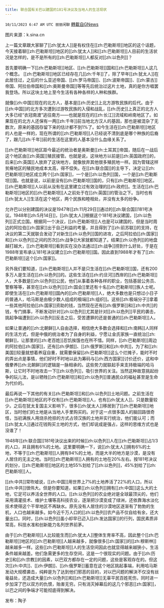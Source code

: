 ```yaml
---
title: 联合国有关巴以建国的181号决议及当地人的生活现状
---
```

`10/11/2023 6:47 AM UTC 丽丽闲聊` [轉載自GNews](https://gnews.org/articles/1817715)

图片来源：k.sina.cn

上一篇文章跟大家聊了[[zh:犹太人]]是有权住在[[zh:巴勒斯坦]]地区的这个话题，今天接着聊[[zh:巴勒斯坦]]地区的[[zh:犹太人]]和[[zh:巴勒斯坦]]人目前的生活状况是怎样的，是不是所有的[[zh:巴勒斯坦]]人都反对[[zh:以色列]]？

首先要明确一下[[zh:巴勒斯坦]]地区、[[zh:巴勒斯坦]]国和[[zh:巴勒斯坦]]人这几个概念。 [[zh:巴勒斯坦]]地区已经存在几[[zh:千年]]了，除了早年[[zh:犹太人]]在此居住过，之后的什么亚述帝国、[[zh:罗马帝国]]、[[zh:波斯帝国]]、[[zh:蒙古]]帝国、阿拉伯帝国和[[zh:奥斯曼帝国]]等等先后统治过这片土地，真的是你方唱罢我登场。所以这块土地上至今生活有各种各样的人种和族群。

就像[[zh:中国]]现在的北方人，基本是[[zh:历史]]上北方游牧民族的后代。由于[[zh:中国]]的北方多次遭到过游牧民族的入侵和战乱，[[zh:历史]]上真正的北方人大多已经“衣冠南渡”逃往南方——也就是现在的[[zh:长江]]流域和岭南地区了。如果现在的北方人还保有一两[[zh:千年]]前当地北方汉人的基因，那也是被混杂了无数次，原来的基因存留下来的估计都不到1%了。如今生活在[[zh:巴勒斯坦]]地区的人也是一样的，现在所谓的[[zh:巴勒斯坦]]人已经说不清到底是哪个种族的后裔了，跟几[[zh:千年]]前的生活在这里的人基本没什么血缘关系了。

[[zh:巴勒斯坦]]地区距今最近的统治者是奥斯曼[[zh:土耳其]]帝国，随后在一战后这个地区由[[zh:英国]]殖民接管。也就是说，这块地方以前是[[zh:英国政府]]的，后来[[zh:英国]]人放弃了这块地方，就像放弃其他很多殖民地一样。因为管辖这样贫瘠地区的殖民地成本太高，得不偿失。在[[zh:联合国]]的主导下，决定让[[zh:巴勒斯坦]]地区成立两个[[zh:国家]]，一个是[[zh:以色列]]国，一个是[[zh:巴勒斯坦]]国。也就是说，以前是没有[[zh:巴勒斯坦]]国的，只有[[zh:巴勒斯坦]]地区。[[zh:巴勒斯坦]]人以前从没有在这里建立过有效治理的[[zh:政府]]。生活在[[zh:巴勒斯坦]]地区的[[zh:巴勒斯坦]]人之前处于在[[zh:英国]]的管治之下。当时也有[[zh:犹太人]]生活在这个地区，两个民族和睦相处，并没有太多的纷争。

允许巴以分别建国的决议是1947年[[zh:11月29日]]通过的[[zh:联合国]]181号决议。1948年[[zh:5月14日]]，[[zh:犹太人]]根据这个181号决议建国，[[zh:以色列]]正式立国。根据同一个决议，[[zh:巴勒斯坦]]人也是可以建国的，但是当时周边的阿拉伯[[zh:国家]]出于自己利益的考量，并且得到了[[zh:前苏联]]的支持，在决议的第二天就联合发动了对新生[[zh:以色列]]国的进攻，之后阿拉伯[[zh:国家]]和[[zh:以色列]]之间的历次[[zh:战争]]大家就都知道了。结果[[zh:以色列]]的地盘越打越大，[[zh:巴勒斯坦]]看到实在没办法通过[[zh:战争]]捞到什么好处，于是在1988年宣布承认181号决议建立[[zh:巴勒斯坦]]国。因此直到1988年才有了[[zh:巴勒斯坦]]这个[[zh:国家]]。

另外我们要知道，[[zh:巴勒斯坦]]人并不是只生活在[[zh:巴勒斯坦]]国，还有200多万人是生活在[[zh:以色列]]的。这些生活在[[zh:约旦河]]西岸的[[zh:巴勒斯坦]]人，大多数是[[zh:以色列]]公民，他们从事着各种各样的职业，包括基层公务员、警察等等，甚至在[[zh:以色列]][[zh:国会]]里还有十名[[zh:巴勒斯坦]]族人士呢。即使生活在[[zh:巴勒斯坦]]国內的[[zh:巴勒斯坦]]人，绝大多数也是只想过小日子的普通人，哈马斯是由极少数人组成的极端[[zh:组织]]。这些[[zh:极端分子]]拿着一些其他阿拉伯[[zh:国家]]资助的钱，当然现在还有[[zh:俄罗斯]]和[[zh:中共]]的钱，专门搞事，不断发动针对[[zh:以色列]]尤其是针对[[zh:以色列]]平民的袭击，挑起争端遭到[[zh:以色列]]反击之后，受苦遭罪的还是普通的[[zh:巴勒斯坦]]人。

如果让普通的[[zh:北朝鲜]]人自由选择，相信绝大多数会选择和[[zh:南韩]]人同样的生活方式，但是中俄的统治者为了自身的利益，宁愿让金氏家族一直统治[[zh:朝鲜]]，让那里的[[zh:老百姓]]忍饥挨饿也在所不惜。同样，[[zh:巴勒斯坦]]周边的阿拉伯[[zh:国家]]，还有[[zh:伊朗]]、[[zh:俄罗斯]]和[[zh:中共]]，为了和[[zh:美国]]较量就想着养寇自重，就需要保留[[zh:巴勒斯坦]]这么个烂摊子，能时不时的弄出点是事情，他们好时不时地以此为筹码与[[zh:西方国家]]讨价还价，这和中俄豢养[[zh:北朝鲜]]的逻辑是一脉相承的。这些势力就联起手来支持极端的哈马斯，让它时不时地攻击一下[[zh:以色列]]，吸引世界的关注。当然这种故意挑起纷争的玩儿法，是以牺牲[[zh:巴勒斯坦]]和[[zh:以色列]]普通民众的福祉甚至是生命为代价的。

最后再说一下其他的有关[[zh:巴勒斯坦]]和[[zh:以色列]]土地问题。之前生活在[[zh:巴勒斯坦]]地区的不仅有[[zh:巴勒斯坦]]人，也有[[zh:犹太人]]，只是数量较少。之后在犹太复国主义影响下，很多[[zh:犹太人]]移居到了[[zh:巴勒斯坦]]地区，当时他们的土地是从当地人手里购买的。对于这一点很多国人的脑回路很奇怪，当初满族人用烧杀抢掠的方式占领汉族的土地并实行统治，他们能认可；而[[zh:犹太人]]通过花钱购买土地的方式，他们却说成是强占，这样的思维方式也是没谁了！

1948年[[zh:联合国]]181号決议出来的时候[[zh:以色列]]人在[[zh:巴勒斯坦]]占1/3的人口，并且拥有6%的土地。这里要明确一下，说[[zh:犹太人]]拥有6%的土地，不等于[[zh:巴勒斯坦]]人拥有94%的土地，而是大半的地方是沙漠，是没有人居住的无主之地。当时[[zh:巴勒斯坦]]人拥有的土地在20%左右。按181号决议的划分，[[zh:巴勒斯坦]]地区的土地55%划给了[[zh:以色列]]，45%划给了[[zh:巴勒斯坦]]人。

[[zh:中共]]常吹嘘说，[[zh:中国]]用世界上7%的土地养活了22%的人口，所以[[zh:中共]]很伟大。但是你要知道，如果[[zh:以色列]]拥有[[zh:中国]]这么大的土地，它足可以养活全世界的人口。[[zh:以色列]]的农业绝对是全球最顶尖的，他们采用滴灌技术、维护土壤等高科技农业，逐渐把沙漠变成了绿洲，还依靠海水淡化技术使得这个干旱地区不再缺水。原先没有人居住的沙漠地区逐渐有了勃勃的生机，人口也越来越多。如今近千万人口的[[zh:以色列]]农产品不仅自给有余，还大量出口。同时，[[zh:以色列]]虽小却早已迈入[[zh:发达国家]]的行列，国民素质非常高，科技水准和创新能力名列世界前茅。

由于[[zh:巴勒斯坦]]人比较能生而[[zh:犹太人]]整体生育率不高，因此整个[[zh:巴勒斯坦]]地区的[[zh:巴勒斯坦]]人越来越多，就像很多[[zh:国家]]的[[zh:穆斯林]]越来越多一样。这些[[zh:巴勒斯坦]]人的生活空间因此也就显得越来越狭小，生活条件越来越差。他们急需更多的生存空间，这是一个很现实的问题。由于[[zh:历史]]和[[zh:宗教]]的因素，以巴双方都存在一定的问题，这些是客观存在的。但这次[[zh:中共]]、[[zh:伊朗]]、[[zh:俄罗斯]]蓄意在这个地区挑起事端，利用哈马斯发动大规模袭击，纯粹是为了达到他们邪恶的目的，对以巴问题的解決不仅没有丝毫益处，还造成大量[[zh:以色列]]和[[zh:巴勒斯坦]]无辜平民百姓死伤，同时进一步加深了巴以双方的仇恨，贻害无穷。只有消灭掉幕后的这几个邪恶[[zh:国家]]，以巴之间的争端才可能彻底得到解决。

发布：陶子
